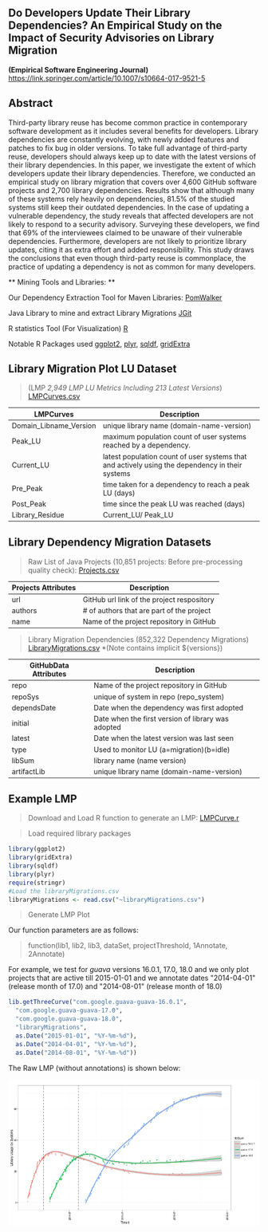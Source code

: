 Do Developers Update Their Library Dependencies? An Empirical Study on the Impact of Security Advisories on Library Migration
------

**(Empirical Software Engineering Journal)**
https://link.springer.com/article/10.1007/s10664-017-9521-5

## Abstract
Third-party library reuse has become common practice in contemporary software development as it includes several benefits for developers.
Library dependencies are constantly evolving, with newly added features and patches to fix bug in older versions.
To take full advantage of third-party reuse, developers should always keep up to date with the latest versions of their library dependencies.
In this paper, we investigate the extent of which developers update their library dependencies.
Therefore, we conducted an empirical study on library migration that covers over 4,600 GitHub software projects and 2,700 library dependencies.
Results show that although many of these systems rely heavily on dependencies, 81.5% of the studied systems still keep their outdated dependencies.
In the case of updating a vulnerable dependency, the study reveals that affected developers are not likely to respond to a security advisory.
Surveying these developers, we find that 69% of the interviewees claimed to be unaware of their vulnerable dependencies.
Furthermore, developers are not likely to prioritize library updates, citing it as extra effort and added responsibility.
This study draws the conclusions that even though third-party reuse is commonplace, the practice of updating a dependency is not as common for many developers.

** Mining Tools and Libraries: **

Our Dependency Extraction Tool for Maven Libraries: [PomWalker](https://github.com/raux/PomWalker)

Java Library to mine and extract Library Migrations
[JGit](http://www.eclipse.org/jgit/)

R statistics Tool (For Visualization) [R](https://www.r-project.org/)

Notable R Packages used [ggplot2](http://ggplot2.org/), [plyr](https://cran.r-project.org/web/packages/plyr/index.html),
[sqldf](https://cran.r-project.org/web/packages/sqldf/),
[gridExtra](https://cran.r-project.org/web/packages/gridExtra/gridExtra.pdf)

## Library Migration Plot LU Dataset

> (LMP _2,949 LMP LU Metrics Including 213 Latest Versions_)
[LMPCurves.csv](http://sel.ist.osaka-u.ac.jp/people/raula-k/librarymigrations/data/data/LU_metricsLMP.csv)

LMPCurves | Description
------------ | -------------
Domain_Libname_Version |  unique library name (domain-name-version)
Peak_LU | maximum population count of user systems reached by a dependency.
Current_LU | latest population count of user systems that and actively using the dependency in their systems
Pre_Peak|  time taken for a dependency to reach a peak LU (days)
Post_Peak | time since the peak LU was reached (days)
Library_Residue | Current_LU/ Peak_LU


## Library Dependency Migration Datasets

> Raw List of Java Projects (10,851 projects: Before pre-processing quality check):
[Projects.csv](http://sel.ist.osaka-u.ac.jp/people/raula-k/librarymigrations/data/data/Projects.csv)

Projects Attributes | Description
------------ | -------------
url | GitHub url link of the project respository
authors | # of authors that are part of the project
name | Name of the project repository in GitHub

> Library Migration Dependencies (852,322 Dependency Migrations)
[LibraryMigrations.csv](http://sel.ist.osaka-u.ac.jp/people/raula-k/librarymigrations/data/data/libraryMigrations.csv) *(Note contains implicit ${versions})

GitHubData Attributes | Description
------------ | -------------
repo | Name of the project repository in GitHub
repoSys | unique of system in repo (repo_system)
dependsDate | Date when the dependency was first adopted
initial | Date when the first version of library was adopted
latest | Date when the latest version was last seen
type | Used to monitor LU (a=migration)(b=idle)
libSum|  library name (name version)
artifactLib | unique library name (domain-name-version)

## Example LMP

> Download and Load R function to generate an LMP:
[LMPCurve.r](http://sel.ist.osaka-u.ac.jp/people/raula-k/librarymigrations/data/data/LMPCurve.r)

> Load required library packages
```R
library(ggplot2)
library(gridExtra)
library(sqldf)
library(plyr)
require(stringr)
#Load the libraryMigrations.csv
libraryMigrations <- read.csv("~libraryMigrations.csv")
```
> Generate LMP Plot

Our function parameters are as follows:

> function(lib1, lib2, lib3, dataSet, projectThreshold, 1Annotate, 2Annotate)

For example, we test for _guava_ versions 16.0.1, 17.0, 18.0 and we only plot projects that are active till 2015-01-01 and we annotate dates "2014-04-01" (release month of 17.0) and "2014-08-01" (release month of 18.0)

```R
lib.getThreeCurve("com.google.guava-guava-16.0.1",
  "com.google.guava-guava-17.0",
  "com.google.guava-guava-18.0",
  "libraryMigrations",
  as.Date("2015-01-01", "%Y-%m-%d"),
  as.Date("2014-04-01", "%Y-%m-%d"),
  as.Date("2014-08-01", "%Y-%m-%d"))
```
The Raw LMP (without annotations) is shown below:

![LMP Image](https://raw.githubusercontent.com/raux/Impact-of-Security-Advisories-on-Library-Migrations/master/images/sample.png)
